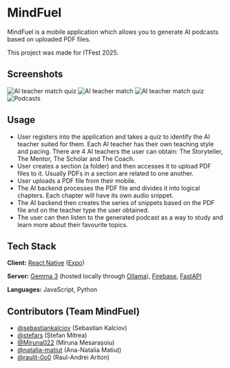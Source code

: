 # MindFuel

MindFuel is a mobile application which allows you to generate AI podcasts based on uploaded PDF files.

This project was made for ITFest 2025.

## Screenshots

![AI teacher match quiz](src/frontend/assets/app_screenshot_quiz.jpg)
![AI teacher match](src/frontend/assets/app_screenshot_matched_with.jpg)
![AI teacher match quiz](src/frontend/assets/app_screenshot_courselist.jpg)
![Podcasts](src/frontend/assets/app_screenshot_podcasts.jpg)

## Usage

- User registers into the application and takes a quiz to identify the AI teacher suited for them. Each AI teacher has their own teaching style and pacing. There are 4 AI teachers the user can obtain: The Storyteller, The Mentor, The Scholar and The Coach.
- User creates a section (a folder) and then accesses it to upload PDF files to it. Usually PDFs in a section are related to one another.
- User uploads a PDF file from their mobile.
- The AI backend processes the PDF file and divides it into logical chapters. Each chapter will have its own audio snippet.
- The AI backend then creates the series of snippets based on the PDF file and on the teacher type the user obtained.
- The user can then listen to the generated podcast as a way to study and learn more about their favourite topics.

## Tech Stack

**Client:** [React Native](https://reactnative.dev/) ([Expo](https://expo.dev/))

**Server:** [Gemma 3](https://blog.google/technology/developers/gemma-3/) (hosted locally through [Ollama](https://ollama.com/library/gemma3)), [Firebase](https://firebase.google.com/), [FastAPI](https://fastapi.tiangolo.com/)

**Languages:** JavaScript, Python


## Contributors (Team MindFuel)

- [@sebastiankalciov](https://www.github.com/sebastiankalciov) (Sebastian Kalciov)
- [@stefars](https://www.github.com/stefars) (Ștefan Mitrea)
- [@Miruna022](https://github.com/Miruna022) (Miruna Mesarașoiu)
- [@natalia-matiut](https://github.com/natalia-matiut) (Ana-Natalia Matiuț)
- [@raulit-0o0](https://www.github.com/raulit-0o0) (Raul-Andrei Ariton)
